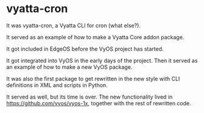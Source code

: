 vyatta-cron
===========

It was vyatta-cron, a Vyatta CLI for cron (what else?).

It served as an example of how to make a Vyatta Core addon package.

It got included in EdgeOS before the VyOS project has started.

It got integrated into VyOS in the early days of the project. Then it served as an example of how to make a new VyOS package.

It was also the first package to get rewritten in the new style with CLI definitions in XML and scripts in Python.

It served as well, but its time is over. The new functionality lived in https://github.com/vyos/vyos-1x, together with the rest of rewritten code.
